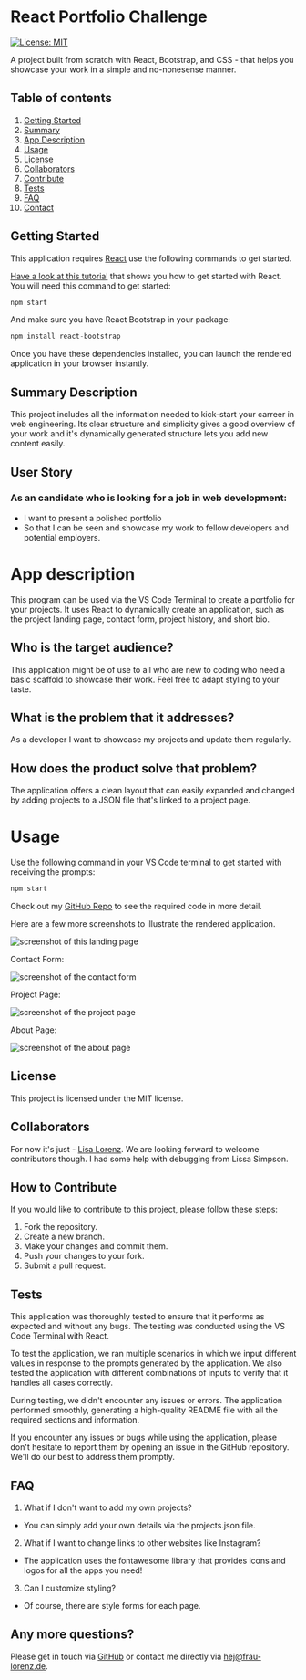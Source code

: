 # React Portfolio Challenge

  [![License: MIT](https://img.shields.io/badge/License-MIT-yellow.svg)](https://opensource.org/licenses/MIT)<br>

A project built from scratch with React, Bootstrap, and CSS - that helps you showcase your work in a simple and no-nonesense manner.

## Table of contents
1. [Getting Started](#toc-gettingstarted)
2. [Summary](#toc-summary)
3. [App Description](#toc-appdescription)
4. [Usage](#toc-usage)
5. [License](#toc-license)
6. [Collaborators](#toc-collaborators)
7. [Contribute](#toc-contribute)
8. [Tests](#toc-tests)
8. [FAQ](#toc-faq)
10. [Contact](#toc-contact)


## Getting Started <a name="toc-gettingstarted"></a>
This application requires [React](https://www.youtube.com/watch?v=jp1sQZPQ_Rw) use the following commands to get started.

[Have a look at this tutorial](https://github.com/gitname/react-gh-pages) that shows you how to get started with React. You will need this command to get started:

```javascript
npm start
```

And make sure you have React Bootstrap in your package:

```javascript
npm install react-bootstrap 
```

Once you have these dependencies installed, you can launch the rendered application in your browser instantly.

## Summary Description <a name="toc-summary"></a>
This project includes all the information needed to kick-start your carreer in web engineering. Its clear structure and simplicity gives a good overview of your work and it's dynamically generated structure lets you add new content easily. 


## User Story

### As an candidate who is looking for a job in web development:

- I want to present a polished portfolio
- So that I can be seen and showcase my work to fellow developers and potential employers.


# App description <a name="toc-appdescription"></a>

This program can be used via the VS Code Terminal to create a portfolio for your projects. It uses React to dynamically create an application, such as the project landing page, contact form, project history, and short bio.

## Who is the target audience?

This application might be of use to all who are new to coding who need a basic scaffold to showcase their work. Feel free to adapt styling to your taste.

## What is the problem that it addresses?

As a developer I want to showcase my projects and update them regularly.

## How does the product solve that problem?

The application offers a clean layout that can easily expanded and changed by adding projects to a JSON file that's linked to a project page.



# Usage <a name="toc-usage"></a>

Use the following command in your VS Code terminal to get started with receiving the prompts:

```javascript
npm start
```

Check out my [GitHub Repo](https://github.com/LisaMLorenz/reactportfoliolisa) to see the required code in more detail.

Here are a few more screenshots to illustrate the rendered application. 

![screenshot of this landing page](./src/images/landing.png)

Contact Form:

![screenshot of the contact form](./src/images/contact.png)

Project Page:

![screenshot of the project page](./src/images/projects.png)



About Page:

![screenshot of the about page](./src/images/aboutme.png)


## License <a name="toc-license"></a>

This project is licensed under the MIT license.

## Collaborators <a name="toc-collaborate"></a>

For now it's just - [Lisa Lorenz](https://github.com/LisaMLorenz). We are looking forward to welcome contributors though. I had some help with debugging from Lissa Simpson.

## How to Contribute <a name="toc-contribute"></a>
If you would like to contribute to this project, please follow these steps:

1. Fork the repository.
2. Create a new branch.
3. Make your changes and commit them.
4. Push your changes to your fork.
5. Submit a pull request.

## Tests <a name="toc-tests"></a>

This application was thoroughly tested to ensure that it performs as expected and without any bugs. The testing was conducted using the VS Code Terminal with React.

To test the application, we ran multiple scenarios in which we input different values in response to the prompts generated by the application. We also tested the application with different combinations of inputs to verify that it handles all cases correctly.

During testing, we didn't encounter any issues or errors. The application performed smoothly, generating a high-quality README file with all the required sections and information.

If you encounter any issues or bugs while using the application, please don't hesitate to report them by opening an issue in the GitHub repository. We'll do our best to address them promptly.

## FAQ <a name="toc-faq"></a>

1. What if I don't want to add my own projects?
- You can simply add your own details via the projects.json file.
2. What if I want to change links to other websites like Instagram?
- The application uses the fontawesome library that provides icons and logos for all the apps you need!
3. Can I customize styling?
- Of course, there are style forms for each page.

## Any more questions? <a name="toc-contact"></a>

Please get in touch via [GitHub](https://github.com/LisaMLorenz) or contact me directly via hej@frau-lorenz.de.
